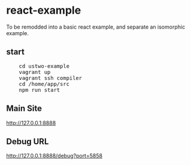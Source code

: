 # react-example

To be remodded into a basic react example, and separate an isomorphic example.

## start
<pre>
    cd ustwo-example
    vagrant up
    vagrant ssh compiler
    cd /home/app/src
    npm run start
</pre>

## Main Site

<a href="http://127.0.0.1:8888">http://127.0.0.1:8888</a>

## Debug URL

http://127.0.0.1:8888/debug?port=5858
